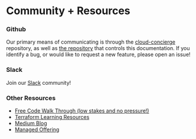 # Community + Resources

### Github

Our primary means of communicating is through the [cloud-concierge](https://github.com/dragondrop-cloud/cloud-concierge) repository, as well as [the repository](https://github.com/dragondrop-cloud/cloud-concierge-docs/) that controls this documentation. If you identify a bug, or would like to request a new feature, please open an issue!

### Slack

Join our [Slack](https://github.com/dragondrop-cloud/cloud-concierge/blob/dev) community!

### Other Resources

* [Free Code Walk Through (low stakes and no pressure!)](https://github.com/dragondrop-cloud/cloud-concierge/blob/dev)
* [Terraform Learning Resources](https://dragondrop.cloud/learn/terraform/)
* [Medium Blog](https://medium.com/@hello\_9187)
* [Managed Offering](https://dragondrop.cloud)
